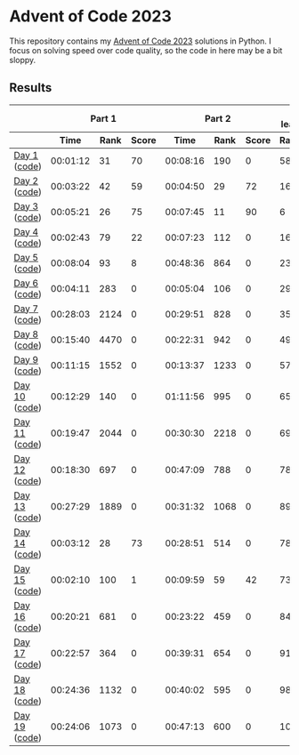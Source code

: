 # Advent of Code 2023

This repository contains my [Advent of Code 2023](https://adventofcode.com/2023) solutions in Python. I focus on solving speed over code quality, so the code in here may be a bit sloppy.

## Results

<!-- This table is generated by scripts/readme.py, do not update it manually -->
<!-- results-start -->
<table>
    <thead>
        <tr>
            <th></th>
            <th colspan="3">Part 1</th>
            <th colspan="3">Part 2</th>
            <th colspan="2">Overall leaderboard</th>
        </tr>
        <tr>
            <th></th>
            <th>Time</th>
            <th>Rank</th>
            <th>Score</th>
            <th>Time</th>
            <th>Rank</th>
            <th>Score</th>
            <th>Rank</th>
            <th>Score</th>
        </tr>
    </thead>
    <tbody>
        <tr>
            <td>
                <a href="https://adventofcode.com/2023/day/1">Day 1</a>
                (<a href="https://github.com/jmerle/advent-of-code-2023/tree/master/src/day01">code</a>)
            </td>
            <td>00:01:12</td>
            <td>31</td>
            <td>70</td>
            <td>00:08:16</td>
            <td>190</td>
            <td>0</td>
            <td>58</td>
            <td>70</td>
        </tr>
        <tr>
            <td>
                <a href="https://adventofcode.com/2023/day/2">Day 2</a>
                (<a href="https://github.com/jmerle/advent-of-code-2023/tree/master/src/day02">code</a>)
            </td>
            <td>00:03:22</td>
            <td>42</td>
            <td>59</td>
            <td>00:04:50</td>
            <td>29</td>
            <td>72</td>
            <td>16</td>
            <td>201</td>
        </tr>
        <tr>
            <td>
                <a href="https://adventofcode.com/2023/day/3">Day 3</a>
                (<a href="https://github.com/jmerle/advent-of-code-2023/tree/master/src/day03">code</a>)
            </td>
            <td>00:05:21</td>
            <td>26</td>
            <td>75</td>
            <td>00:07:45</td>
            <td>11</td>
            <td>90</td>
            <td>6</td>
            <td>366</td>
        </tr>
        <tr>
            <td>
                <a href="https://adventofcode.com/2023/day/4">Day 4</a>
                (<a href="https://github.com/jmerle/advent-of-code-2023/tree/master/src/day04">code</a>)
            </td>
            <td>00:02:43</td>
            <td>79</td>
            <td>22</td>
            <td>00:07:23</td>
            <td>112</td>
            <td>0</td>
            <td>16</td>
            <td>388</td>
        </tr>
        <tr>
            <td>
                <a href="https://adventofcode.com/2023/day/5">Day 5</a>
                (<a href="https://github.com/jmerle/advent-of-code-2023/tree/master/src/day05">code</a>)
            </td>
            <td>00:08:04</td>
            <td>93</td>
            <td>8</td>
            <td>00:48:36</td>
            <td>864</td>
            <td>0</td>
            <td>23</td>
            <td>396</td>
        </tr>
        <tr>
            <td>
                <a href="https://adventofcode.com/2023/day/6">Day 6</a>
                (<a href="https://github.com/jmerle/advent-of-code-2023/tree/master/src/day06">code</a>)
            </td>
            <td>00:04:11</td>
            <td>283</td>
            <td>0</td>
            <td>00:05:04</td>
            <td>106</td>
            <td>0</td>
            <td>29</td>
            <td>396</td>
        </tr>
        <tr>
            <td>
                <a href="https://adventofcode.com/2023/day/7">Day 7</a>
                (<a href="https://github.com/jmerle/advent-of-code-2023/tree/master/src/day07">code</a>)
            </td>
            <td>00:28:03</td>
            <td>2124</td>
            <td>0</td>
            <td>00:29:51</td>
            <td>828</td>
            <td>0</td>
            <td>35</td>
            <td>396</td>
        </tr>
        <tr>
            <td>
                <a href="https://adventofcode.com/2023/day/8">Day 8</a>
                (<a href="https://github.com/jmerle/advent-of-code-2023/tree/master/src/day08">code</a>)
            </td>
            <td>00:15:40</td>
            <td>4470</td>
            <td>0</td>
            <td>00:22:31</td>
            <td>942</td>
            <td>0</td>
            <td>49</td>
            <td>396</td>
        </tr>
        <tr>
            <td>
                <a href="https://adventofcode.com/2023/day/9">Day 9</a>
                (<a href="https://github.com/jmerle/advent-of-code-2023/tree/master/src/day09">code</a>)
            </td>
            <td>00:11:15</td>
            <td>1552</td>
            <td>0</td>
            <td>00:13:37</td>
            <td>1233</td>
            <td>0</td>
            <td>57</td>
            <td>396</td>
        </tr>
        <tr>
            <td>
                <a href="https://adventofcode.com/2023/day/10">Day 10</a>
                (<a href="https://github.com/jmerle/advent-of-code-2023/tree/master/src/day10">code</a>)
            </td>
            <td>00:12:29</td>
            <td>140</td>
            <td>0</td>
            <td>01:11:56</td>
            <td>995</td>
            <td>0</td>
            <td>65</td>
            <td>396</td>
        </tr>
        <tr>
            <td>
                <a href="https://adventofcode.com/2023/day/11">Day 11</a>
                (<a href="https://github.com/jmerle/advent-of-code-2023/tree/master/src/day11">code</a>)
            </td>
            <td>00:19:47</td>
            <td>2044</td>
            <td>0</td>
            <td>00:30:30</td>
            <td>2218</td>
            <td>0</td>
            <td>69</td>
            <td>396</td>
        </tr>
        <tr>
            <td>
                <a href="https://adventofcode.com/2023/day/12">Day 12</a>
                (<a href="https://github.com/jmerle/advent-of-code-2023/tree/master/src/day12">code</a>)
            </td>
            <td>00:18:30</td>
            <td>697</td>
            <td>0</td>
            <td>00:47:09</td>
            <td>788</td>
            <td>0</td>
            <td>78</td>
            <td>396</td>
        </tr>
        <tr>
            <td>
                <a href="https://adventofcode.com/2023/day/13">Day 13</a>
                (<a href="https://github.com/jmerle/advent-of-code-2023/tree/master/src/day13">code</a>)
            </td>
            <td>00:27:29</td>
            <td>1889</td>
            <td>0</td>
            <td>00:31:32</td>
            <td>1068</td>
            <td>0</td>
            <td>89</td>
            <td>396</td>
        </tr>
        <tr>
            <td>
                <a href="https://adventofcode.com/2023/day/14">Day 14</a>
                (<a href="https://github.com/jmerle/advent-of-code-2023/tree/master/src/day14">code</a>)
            </td>
            <td>00:03:12</td>
            <td>28</td>
            <td>73</td>
            <td>00:28:51</td>
            <td>514</td>
            <td>0</td>
            <td>78</td>
            <td>469</td>
        </tr>
        <tr>
            <td>
                <a href="https://adventofcode.com/2023/day/15">Day 15</a>
                (<a href="https://github.com/jmerle/advent-of-code-2023/tree/master/src/day15">code</a>)
            </td>
            <td>00:02:10</td>
            <td>100</td>
            <td>1</td>
            <td>00:09:59</td>
            <td>59</td>
            <td>42</td>
            <td>73</td>
            <td>512</td>
        </tr>
        <tr>
            <td>
                <a href="https://adventofcode.com/2023/day/16">Day 16</a>
                (<a href="https://github.com/jmerle/advent-of-code-2023/tree/master/src/day16">code</a>)
            </td>
            <td>00:20:21</td>
            <td>681</td>
            <td>0</td>
            <td>00:23:22</td>
            <td>459</td>
            <td>0</td>
            <td>84</td>
            <td>512</td>
        </tr>
        <tr>
            <td>
                <a href="https://adventofcode.com/2023/day/17">Day 17</a>
                (<a href="https://github.com/jmerle/advent-of-code-2023/tree/master/src/day17">code</a>)
            </td>
            <td>00:22:57</td>
            <td>364</td>
            <td>0</td>
            <td>00:39:31</td>
            <td>654</td>
            <td>0</td>
            <td>91</td>
            <td>512</td>
        </tr>
        <tr>
            <td>
                <a href="https://adventofcode.com/2023/day/18">Day 18</a>
                (<a href="https://github.com/jmerle/advent-of-code-2023/tree/master/src/day18">code</a>)
            </td>
            <td>00:24:36</td>
            <td>1132</td>
            <td>0</td>
            <td>00:40:02</td>
            <td>595</td>
            <td>0</td>
            <td>98</td>
            <td>512</td>
        </tr>
        <tr>
            <td>
                <a href="https://adventofcode.com/2023/day/19">Day 19</a>
                (<a href="https://github.com/jmerle/advent-of-code-2023/tree/master/src/day19">code</a>)
            </td>
            <td>00:24:06</td>
            <td>1073</td>
            <td>0</td>
            <td>00:47:13</td>
            <td>600</td>
            <td>0</td>
            <td>100</td>
            <td>512</td>
        </tr>
    </tbody>
</table>
<!-- results-end -->
